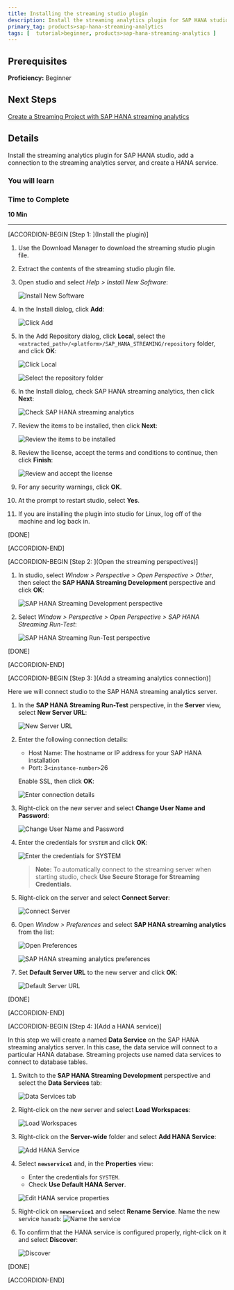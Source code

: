 ```yaml
---
title: Installing the streaming studio plugin
description: Install the streaming analytics plugin for SAP HANA studio, add a connection to the streaming analytics server, and create a HANA service.
primary_tag: products>sap-hana-streaming-analytics
tags: [  tutorial>beginner, products>sap-hana-streaming-analytics ]
---
```


## Prerequisites  
 **Proficiency:** Beginner

## Next Steps
 [Create a Streaming Project with SAP HANA streaming analytics](https://developers.sap.com/tutorials/sds-create-streaming-project.html)

## Details
Install the streaming analytics plugin for SAP HANA studio, add a connection to the streaming analytics server, and create a HANA service.
### You will learn  


### Time to Complete
**10 Min**

---

[ACCORDION-BEGIN [Step 1: ](Install the plugin)]
1. Use the Download Manager to download the streaming studio plugin file.

2. Extract the contents of the streaming studio plugin file.

3. Open studio and select _Help > Install New Software_:

    ![Install New Software](install-new-software-hdbstudio.png)

4. In the Install dialog, click **Add**:

    ![Click Add](click-add-hdbstudio.png)

5. In the Add Repository dialog, click **Local**, select the `<extracted_path>/<platform>/SAP_HANA_STREAMING/repository` folder, and click **OK**:

    ![Click Local](click-local-hdbstudio.png)

    ![Select the repository folder](select-repository-folder.png)

6. In the Install dialog, check SAP HANA streaming analytics, then click **Next**:

    ![Check SAP HANA streaming analytics](select-streaming-hdbstudio.png)

7. Review the items to be installed, then click **Next**:

    ![Review the items to be installed](review-items-hdbstudio.png)

8. Review the license, accept the terms and conditions to continue, then click **Finish**:

    ![Review and accept the license](accept-license-hdbstudio.png)

9. For any security warnings, click **OK**.

10. At the prompt to restart studio, select **Yes**.

11. If you are installing the plugin into studio for Linux, log off of the machine and log back in.

[DONE]

[ACCORDION-END]

[ACCORDION-BEGIN [Step 2: ](Open the streaming perspectives)]

1. In studio, select _Window > Perspective > Open Perspective > Other_, then select the **SAP HANA Streaming Development** perspective and click **OK**:

    ![SAP HANA Streaming Development perspective](open-development-hdbstudio.png)

2. Select _Window > Perspective > Open Perspective > SAP HANA Streaming Run-Test_:

    ![SAP HANA Streaming Run-Test perspective](open-run-test.png)

[DONE]

[ACCORDION-END]


[ACCORDION-BEGIN [Step 3: ](Add a streaming analytics connection)]

Here we will connect studio to the SAP HANA streaming analytics server.

1. In the **SAP HANA Streaming Run-Test** perspective, in the **Server** view, select **New Server URL**:

    ![New Server URL](new-server-url.png)

2. Enter the following connection details:
    - Host Name: The hostname or IP address for your SAP HANA installation
    - Port: 3`<instance-number>`26

    Enable SSL, then click **OK**:

      ![Enter connection details](enter-connection-details-hdbstudio.png)

3. Right-click on the new server and select **Change User Name and Password**:

    ![Change User Name and Password](change-credentials-hdbstudio.png)

4. Enter the credentials for `SYSTEM` and click **OK**:

    ![Enter the credentials for SYSTEM](enter-credentials-hdbstudio.png)

    >**Note:**
    > To automatically connect to the streaming server when starting studio, check **Use Secure Storage for Streaming Credentials**.

5. Right-click on the server and select **Connect Server**:

    ![Connect Server](connect-server-hdbstudio.png)

6. Open _Window > Preferences_ and select **SAP HANA streaming analytics** from the list:

    ![Open Preferences](open-preferences-hdbstudio.png)

    ![SAP HANA streaming analytics preferences](streaming-preferences-hdbstudio.png)

7. Set **Default Server URL** to the new server and click **OK**:

    ![Default Server URL](set-default-server-url-hdbstudio.png)

[DONE]

[ACCORDION-END]

[ACCORDION-BEGIN [Step 4: ](Add a HANA service)]

In this step we will create a named **Data Service** on the SAP HANA streaming analytics server.  In this case, the data service will connect to a particular HANA database. Streaming projects use named data services to connect to database tables.

1. Switch to the **SAP HANA Streaming Development** perspective and select the **Data Services** tab:

    ![Data Services tab](data-services-tab-hdbstudio.png)

2. Right-click on the new server and select **Load Workspaces**:

    ![Load Workspaces](load-workspaces-hdbstudio.png)

3. Right-click on the **Server-wide** folder and select **Add HANA Service**:

    ![Add HANA Service](add-hana-service-hdbstudio.png)

4. Select **`newservice1`** and, in the **Properties** view:
    - Enter the credentials for `SYSTEM`.
    - Check **Use Default HANA Server**.

    ![Edit HANA service properties](hana-service-hdbstudio.png)

5. Right-click on **`newservice1`** and select **Rename Service**. Name the new service `hanadb`:
    ![Name the service](name-service-hdbstudio.png)

6. To confirm that the HANA service is configured properly, right-click on it and select **Discover**:

    ![Discover](discover-hdbstudio.png)

[DONE]

[ACCORDION-END]
